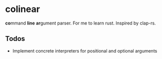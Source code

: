 # colinear
**co**mmand **line** **ar**gument parser. For me to learn rust. Inspired by clap-rs.

## Todos
- Implement concrete interpreters for positional and optional arguments
